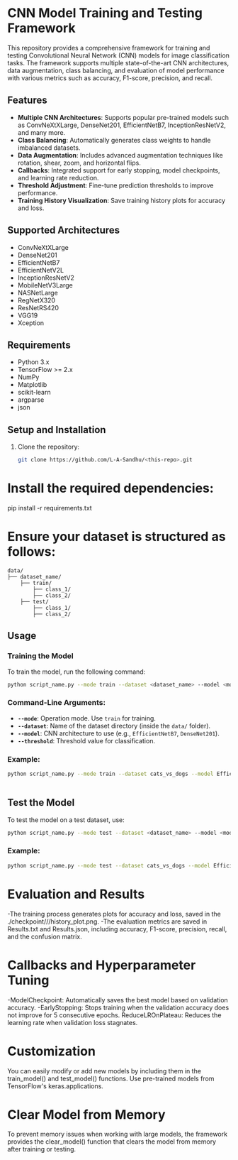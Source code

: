 # CNN Model Training and Testing Framework

This repository provides a comprehensive framework for training and testing Convolutional Neural Network (CNN) models for image classification tasks. The framework supports multiple state-of-the-art CNN architectures, data augmentation, class balancing, and evaluation of model performance with various metrics such as accuracy, F1-score, precision, and recall.

## Features
- **Multiple CNN Architectures**: Supports popular pre-trained models such as ConvNeXtXLarge, DenseNet201, EfficientNetB7, InceptionResNetV2, and many more.
- **Class Balancing**: Automatically generates class weights to handle imbalanced datasets.
- **Data Augmentation**: Includes advanced augmentation techniques like rotation, shear, zoom, and horizontal flips.
- **Callbacks**: Integrated support for early stopping, model checkpoints, and learning rate reduction.
- **Threshold Adjustment**: Fine-tune prediction thresholds to improve performance.
- **Training History Visualization**: Save training history plots for accuracy and loss.

## Supported Architectures
- ConvNeXtXLarge
- DenseNet201
- EfficientNetB7
- EfficientNetV2L
- InceptionResNetV2
- MobileNetV3Large
- NASNetLarge
- RegNetX320
- ResNetRS420
- VGG19
- Xception

## Requirements
- Python 3.x
- TensorFlow >= 2.x
- NumPy
- Matplotlib
- scikit-learn
- argparse
- json

## Setup and Installation

1. Clone the repository:
   ```bash
   git clone https://github.com/L-A-Sandhu/<this-repo>.git

# Install the required dependencies:
pip install -r requirements.txt

# Ensure your dataset is structured as follows:
```
data/
├── dataset_name/
    ├── train/
        ├── class_1/
        ├── class_2/
    ├── test/
        ├── class_1/
        ├── class_2/
```

## Usage

### Training the Model

To train the model, run the following command:

~~~bash
python script_name.py --mode train --dataset <dataset_name> --model <model_name> --threshold <threshold_value>
~~~

### Command-Line Arguments:

- **`--mode`**: Operation mode. Use `train` for training.
- **`--dataset`**: Name of the dataset directory (inside the `data/` folder).
- **`--model`**: CNN architecture to use (e.g., `EfficientNetB7`, `DenseNet201`).
- **`--threshold`**: Threshold value for classification.


### Example:

~~~bash
python script_name.py --mode train --dataset cats_vs_dogs --model EfficientNetB7 --threshold 0.6
    
~~~

## Test the Model
 To test the model on a test dataset, use:

~~~bash
python script_name.py --mode test --dataset <dataset_name> --model <model_name>

~~~

### Example:

~~~bash
python script_name.py --mode test --dataset cats_vs_dogs --model EfficientNetB7
~~~

# Evaluation and Results
-The training process generates plots for accuracy and loss, saved in the ./checkpoint/<dataset>/<model>/history_plot.png.
-The evaluation metrics are saved in Results.txt and Results.json, including accuracy, F1-score, precision, recall, and the confusion matrix.
# Callbacks and Hyperparameter Tuning
-ModelCheckpoint: Automatically saves the best model based on validation accuracy.
-EarlyStopping: Stops training when the validation accuracy does not improve for 5 consecutive epochs.
ReduceLROnPlateau: Reduces the learning rate when validation loss stagnates.

# Customization
You can easily modify or add new models by including them in the train_model() and test_model() functions. Use pre-trained models from TensorFlow's keras.applications.

# Clear Model from Memory
To prevent memory issues when working with large models, the framework provides the clear_model() function that clears the model from memory after training or testing.
